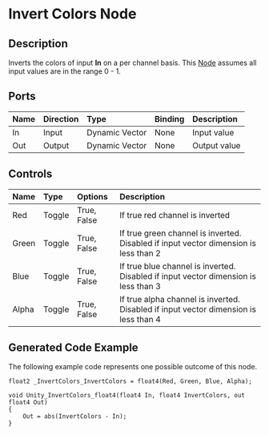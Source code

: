 # Invert Colors Node

## Description

Inverts the colors of input **In** on a per channel basis. This [Node](Node.md) assumes all input values are in the range 0 - 1.

## Ports

| Name        | Direction           | Type  | Binding | Description |
|:------------ |:-------------|:-----|:---|:---|
| In      | Input | Dynamic Vector | None | Input value |
| Out | Output      |    Dynamic Vector | None | Output value |

## Controls

| Name        | Type           | Options  | Description |
|:------------ |:-------------|:-----|:---|
| Red      | Toggle | True, False | If true red channel is inverted |
| Green     | Toggle | True, False | If true green channel is inverted. Disabled if input vector dimension is less than 2 |
| Blue     | Toggle | True, False | If true blue channel is inverted. Disabled if input vector dimension is less than 3 |
| Alpha     | Toggle | True, False | If true alpha channel is inverted. Disabled if input vector dimension is less than 4 |

## Generated Code Example

The following example code represents one possible outcome of this node.

```
float2 _InvertColors_InvertColors = float4(Red, Green, Blue, Alpha);

void Unity_InvertColors_float4(float4 In, float4 InvertColors, out float4 Out)
{
    Out = abs(InvertColors - In);
}
```